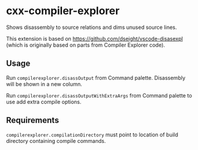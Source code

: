 # cxx-compiler-explorer

Shows disassembly to source relations and dims unused source lines.

This extension is based on https://github.com/dseight/vscode-disasexpl (which is originally based on parts from Compiler Explorer code).

## Usage

Run `compilerexplorer.disassOutput` from Command palette.
Disassembly will be shown in a new column.

Run `compilerexplorer.disassOutputWithExtraArgs` from Command palette to use add extra compile options.

## Requirements

`compilerexplorer.compilationDirectory` must point to location of build directory containing compile commands.
